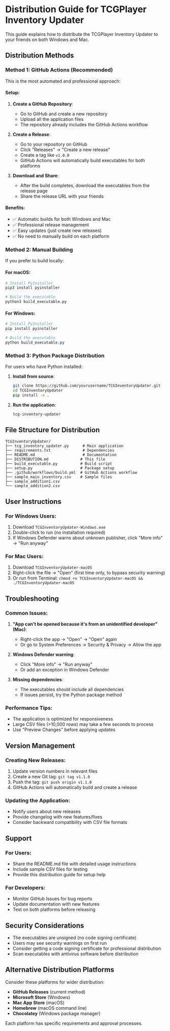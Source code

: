 # Distribution Guide for TCGPlayer Inventory Updater

This guide explains how to distribute the TCGPlayer Inventory Updater to your friends on both Windows and Mac.

## Distribution Methods

### Method 1: GitHub Actions (Recommended)

This is the most automated and professional approach:

#### Setup:
1. **Create a GitHub Repository**:
   - Go to GitHub and create a new repository
   - Upload all the application files
   - The repository already includes the GitHub Actions workflow

2. **Create a Release**:
   - Go to your repository on GitHub
   - Click "Releases" → "Create a new release"
   - Create a tag like `v1.0.0`
   - GitHub Actions will automatically build executables for both platforms

3. **Download and Share**:
   - After the build completes, download the executables from the release page
   - Share the release URL with your friends

#### Benefits:
- ✅ Automatic builds for both Windows and Mac
- ✅ Professional release management
- ✅ Easy updates (just create new releases)
- ✅ No need to manually build on each platform

### Method 2: Manual Building

If you prefer to build locally:

#### For macOS:
```bash
# Install PyInstaller
pip3 install pyinstaller

# Build the executable
python3 build_executable.py
```

#### For Windows:
```powershell
# Install PyInstaller
pip install pyinstaller

# Build the executable
python build_executable.py
```

### Method 3: Python Package Distribution

For users who have Python installed:

1. **Install from source**:
   ```bash
   git clone https://github.com/yourusername/TCGInventoryUpdater.git
   cd TCGInventoryUpdater
   pip install -e .
   ```

2. **Run the application**:
   ```bash
   tcg-inventory-updater
   ```

## File Structure for Distribution

```
TCGInventoryUpdater/
├── tcg_inventory_updater.py      # Main application
├── requirements.txt              # Dependencies
├── README.md                     # Documentation
├── DISTRIBUTION.md              # This file
├── build_executable.py          # Build script
├── setup.py                     # Package setup
├── .github/workflows/build.yml  # GitHub Actions workflow
├── sample_main_inventory.csv    # Sample files
├── sample_addition1.csv
└── sample_addition2.csv
```

## User Instructions

### For Windows Users:
1. Download `TCGInventoryUpdater-Windows.exe`
2. Double-click to run (no installation required)
3. If Windows Defender warns about unknown publisher, click "More info" → "Run anyway"

### For Mac Users:
1. Download `TCGInventoryUpdater-macOS`
2. Right-click the file → "Open" (first time only, to bypass security warning)
3. Or run from Terminal: `chmod +x TCGInventoryUpdater-macOS && ./TCGInventoryUpdater-macOS`

## Troubleshooting

### Common Issues:

1. **"App can't be opened because it's from an unidentified developer" (Mac)**:
   - Right-click the app → "Open" → "Open" again
   - Or go to System Preferences → Security & Privacy → Allow the app

2. **Windows Defender warning**:
   - Click "More info" → "Run anyway"
   - Or add an exception in Windows Defender

3. **Missing dependencies**:
   - The executables should include all dependencies
   - If issues persist, try the Python package method

### Performance Tips:
- The application is optimized for responsiveness
- Large CSV files (>10,000 rows) may take a few seconds to process
- Use "Preview Changes" before applying updates

## Version Management

### Creating New Releases:
1. Update version numbers in relevant files
2. Create a new Git tag: `git tag v1.1.0`
3. Push the tag: `git push origin v1.1.0`
4. GitHub Actions will automatically build and create a release

### Updating the Application:
- Notify users about new releases
- Provide changelog with new features/fixes
- Consider backward compatibility with CSV file formats

## Support

### For Users:
- Share the README.md file with detailed usage instructions
- Include sample CSV files for testing
- Provide this distribution guide for setup help

### For Developers:
- Monitor GitHub Issues for bug reports
- Update documentation with new features
- Test on both platforms before releasing

## Security Considerations

- The executables are unsigned (no code signing certificate)
- Users may see security warnings on first run
- Consider getting a code signing certificate for professional distribution
- Scan executables with antivirus software before distribution

## Alternative Distribution Platforms

Consider these platforms for wider distribution:
- **GitHub Releases** (current method)
- **Microsoft Store** (Windows)
- **Mac App Store** (macOS)
- **Homebrew** (macOS command line)
- **Chocolatey** (Windows package manager)

Each platform has specific requirements and approval processes.
